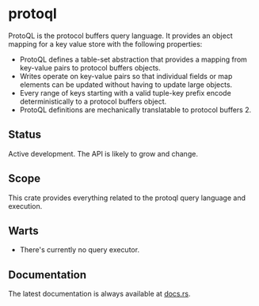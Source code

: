 protoql
=======

ProtoQL is the protocol buffers query language.  It provides an object mapping for a key value store with the following
properties:

- ProtoQL defines a table-set abstraction that provides a mapping from key-value pairs to protocol buffers objects.
- Writes operate on key-value pairs so that individual fields or map elements can be updated without having to update
  large objects.
- Every range of keys starting with a valid tuple-key prefix encode deterministically to a protocol buffers object.
- ProtoQL definitions are mechanically translatable to protocol buffers 2.

Status
------

Active development.  The API is likely to grow and change.

Scope
-----

This crate provides everything related to the protoql query language and execution.

Warts
-----

- There's currently no query executor.

Documentation
-------------

The latest documentation is always available at [docs.rs](https://docs.rs/protoql/latest/protoql/).
